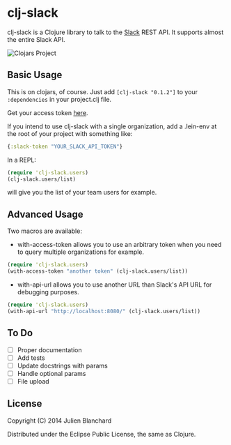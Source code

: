 # clj-slack

clj-slack is a Clojure library to talk to the [Slack](http://slack.com) REST API. It supports almost the entire Slack API.

![Clojars Project](http://clojars.org/org.julienxx/clj-slack/latest-version.svg)

## Basic Usage

This is on clojars, of course. Just add ```[clj-slack "0.1.2"]``` to your ```:dependencies``` in your project.clj file.

Get your access token [here](https://api.slack.com/web).

If you intend to use clj-slack with a single organization, add a .lein-env at the root of your project with something like:

```clojure
{:slack-token "YOUR_SLACK_API_TOKEN"}
```

In a REPL:
```clojure
(require 'clj-slack.users)
(clj-slack.users/list)
```
will give you the list of your team users for example.

## Advanced Usage

Two macros are available:

* with-access-token allows you to use an arbitrary token when you need to query multiple organizations for example.
```clojure
(require 'clj-slack.users)
(with-access-token "another token" (clj-slack.users/list))
```

* with-api-url allows you to use another URL than Slack's API URL for debugging purposes.
```clojure
(require 'clj-slack.users)
(with-api-url "http://localhost:8080/" (clj-slack.users/list))
```

## To Do
- [ ] Proper documentation
- [ ] Add tests
- [ ] Update docstrings with params
- [ ] Handle optional params
- [ ] File upload

## License

Copyright (C) 2014 Julien Blanchard

Distributed under the Eclipse Public License, the same as Clojure.
